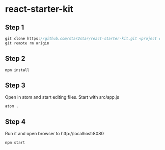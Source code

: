 react-starter-kit
=================

Step 1
------

```javascript
git clone https://github.com/star2star/react-starter-kit.git <project directory>
git remote rm origin
```

Step 2
------

```javascript
npm install
```

Step 3
------

Open in atom and start editing files. Start with src/app.js

```javascript
atom .
```

Step 4
------

Run it and open browser to http://localhost:8080

```javascript
npm start
```
